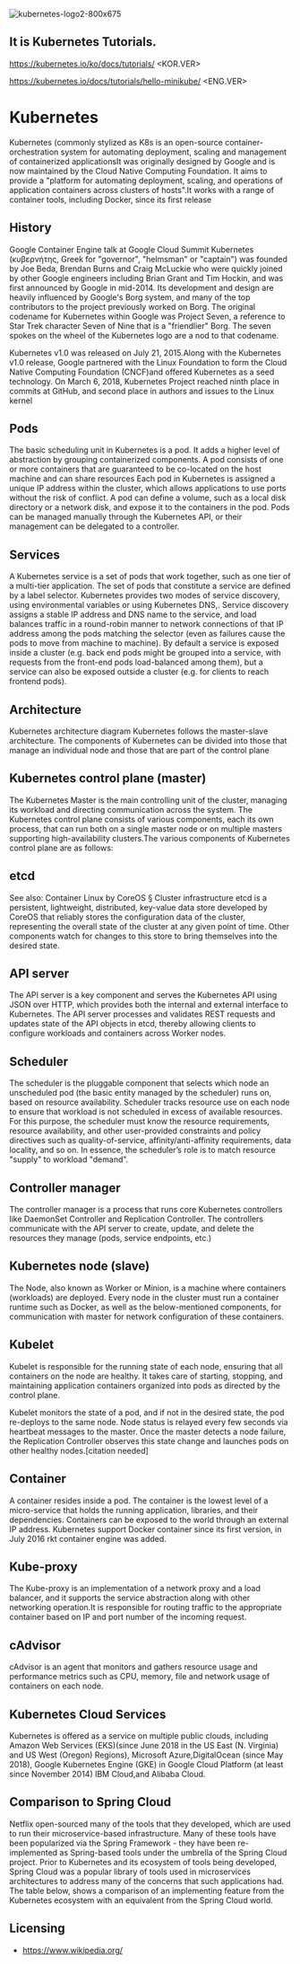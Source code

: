 ![kubernetes-logo2-800x675](https://user-images.githubusercontent.com/31435126/49341150-d12c5d00-f68c-11e8-83ff-07619b73feea.png)

<h2>It is Kubernetes Tutorials.</h2>




https://kubernetes.io/ko/docs/tutorials/  <KOR.VER>


https://kubernetes.io/docs/tutorials/hello-minikube/ <ENG.VER>



# Kubernetes

Kubernetes (commonly stylized as K8s is an open-source container-orchestration system for automating deployment, scaling and management of containerized applicationsIt was originally designed by Google and is now maintained by the Cloud Native Computing Foundation. It aims to provide a "platform for automating deployment, scaling, and operations of application containers across clusters of hosts".It works with a range of container tools, including Docker, since its first release

<h2>History</h2>

Google Container Engine talk at Google Cloud Summit
Kubernetes (κυβερνήτης, Greek for "governor", "helmsman" or "captain") was founded by Joe Beda, Brendan Burns and Craig McLuckie who were quickly joined by other Google engineers including Brian Grant and Tim Hockin, and was first announced by Google in mid-2014. Its development and design are heavily influenced by Google's Borg system, and many of the top contributors to the project previously worked on Borg. The original codename for Kubernetes within Google was Project Seven, a reference to Star Trek character Seven of Nine that is a "friendlier" Borg. The seven spokes on the wheel of the Kubernetes logo are a nod to that codename.

Kubernetes v1.0 was released on July 21, 2015.Along with the Kubernetes v1.0 release, Google partnered with the Linux Foundation to form the Cloud Native Computing Foundation (CNCF)and offered Kubernetes as a seed technology. On March 6, 2018, Kubernetes Project reached ninth place in commits at GitHub, and second place in authors and issues to the Linux kernel

<h2>Pods</h2>
The basic scheduling unit in Kubernetes is a pod. It adds a higher level of abstraction by grouping containerized components. A pod consists of one or more containers that are guaranteed to be co-located on the host machine and can share resources Each pod in Kubernetes is assigned a unique IP address within the cluster, which allows applications to use ports without the risk of conflict. A pod can define a volume, such as a local disk directory or a network disk, and expose it to the containers in the pod. Pods can be managed manually through the Kubernetes API, or their management can be delegated to a controller.

<h2>Services</h2>
A Kubernetes service is a set of pods that work together, such as one tier of a multi-tier application. The set of pods that constitute a service are defined by a label selector. Kubernetes provides two modes of service discovery, using environmental variables or using Kubernetes DNS,. Service discovery assigns a stable IP address and DNS name to the service, and load balances traffic in a round-robin manner to network connections of that IP address among the pods matching the selector (even as failures cause the pods to move from machine to machine). By default a service is exposed inside a cluster (e.g. back end pods might be grouped into a service, with requests from the front-end pods load-balanced among them), but a service can also be exposed outside a cluster (e.g. for clients to reach frontend pods).

## Architecture ##

Kubernetes architecture diagram
Kubernetes follows the master-slave architecture. The components of Kubernetes can be divided into those that manage an individual node and those that are part of the control plane

## Kubernetes control plane (master) ##
The Kubernetes Master is the main controlling unit of the cluster, managing its workload and directing communication across the system. The Kubernetes control plane consists of various components, each its own process, that can run both on a single master node or on multiple masters supporting high-availability clusters.The various components of Kubernetes control plane are as follows:

## etcd ##
See also: Container Linux by CoreOS § Cluster infrastructure
etcd is a persistent, lightweight, distributed, key-value data store developed by CoreOS that reliably stores the configuration data of the cluster, representing the overall state of the cluster at any given point of time. Other components watch for changes to this store to bring themselves into the desired state.

## API server ##
The API server is a key component and serves the Kubernetes API using JSON over HTTP, which provides both the internal and external interface to Kubernetes. The API server processes and validates REST requests and updates state of the API objects in etcd, thereby allowing clients to configure workloads and containers across Worker nodes.

## Scheduler ## 
The scheduler is the pluggable component that selects which node an unscheduled pod (the basic entity managed by the scheduler) runs on, based on resource availability. Scheduler tracks resource use on each node to ensure that workload is not scheduled in excess of available resources. For this purpose, the scheduler must know the resource requirements, resource availability, and other user-provided constraints and policy directives such as quality-of-service, affinity/anti-affinity requirements, data locality, and so on. In essence, the scheduler’s role is to match resource "supply" to workload "demand".

## Controller manager ##
The controller manager is a process that runs core Kubernetes controllers like DaemonSet Controller and Replication Controller. The controllers communicate with the API server to create, update, and delete the resources they manage (pods, service endpoints, etc.)

## Kubernetes node (slave) ## 
The Node, also known as Worker or Minion, is a machine where containers (workloads) are deployed. Every node in the cluster must run a container runtime such as Docker, as well as the below-mentioned components, for communication with master for network configuration of these containers.

## Kubelet ##
Kubelet is responsible for the running state of each node, ensuring that all containers on the node are healthy. It takes care of starting, stopping, and maintaining application containers organized into pods as directed by the control plane.

Kubelet monitors the state of a pod, and if not in the desired state, the pod re-deploys to the same node. Node status is relayed every few seconds via heartbeat messages to the master. Once the master detects a node failure, the Replication Controller observes this state change and launches pods on other healthy nodes.[citation needed]
 
## Container ##
A container resides inside a pod. The container is the lowest level of a micro-service that holds the running application, libraries, and their dependencies. Containers can be exposed to the world through an external IP address. Kubernetes support Docker container since its first version, in July 2016 rkt container engine was added.

## Kube-proxy ##
The Kube-proxy is an implementation of a network proxy and a load balancer, and it supports the service abstraction along with other networking operation.It is responsible for routing traffic to the appropriate container based on IP and port number of the incoming request.

## cAdvisor ##
cAdvisor is an agent that monitors and gathers resource usage and performance metrics such as CPU, memory, file and network usage of containers on each node.

## Kubernetes Cloud Services ##
Kubernetes is offered as a service on multiple public clouds, including Amazon Web Services (EKS)(since June 2018 in the US East (N. Virginia) and US West (Oregon) Regions), Microsoft Azure,DigitalOcean (since May 2018), Google Kubernetes Engine (GKE) in Google Cloud Platform (at least since November 2014) IBM Cloud,and Alibaba Cloud.

## Comparison to Spring Cloud ##
Netflix open-sourced many of the tools that they developed, which are used to run their microservice-based infrastructure. Many of these tools have been popularized via the Spring Framework - they have been re-implemented as Spring-based tools under the umbrella of the Spring Cloud project. Prior to Kubernetes and its ecosystem of tools being developed, Spring Cloud was a popular library of tools used in microservices architectures to address many of the concerns that such applications had. The table  below, shows a comparison of an implementing feature from the Kubernetes ecosystem with an equivalent from the Spring Cloud world.






## Licensing ##
 
* https://www.wikipedia.org/
 
